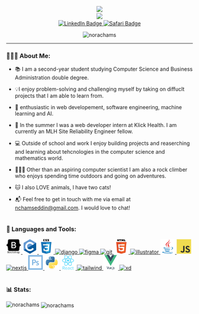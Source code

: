 <div align="center" >
<img src="https://capsule-render.vercel.app/api?type=Waving&color=DAD7CD&height=120&section=header&text=Hi,%20I%20am%20Nora&animation=fadeIn&fontSize=60" />
</div>


<div id="header" align="center">
  <img src="https://media.giphy.com/media/fkZukR450RQ1qnGaq9/giphy.gif" width="100"/>
</div>



<div id="badges" align="center">
  <a href="your-linkedin-URL">
    <img src="https://img.shields.io/badge/LinkedIn-blue?style=for-the-badge&logo=linkedin&logoColor=white" alt="LinkedIn Badge"/>
  </a>
  <a href="https://norachams.com/">
    <img src="https://img.shields.io/badge/Website-3A5A40?style=for-the-badge&logo=Safari&logoColor=white" alt="Safari Badge"/>
  </a>
  <a href="your-twitter-URL" >
   
  </a>
</div>
<p align="center"> <img src="https://komarev.com/ghpvc/?username=norachams&label=Profile%20views&color=DDA15E&style=flat" alt="norachams" /> </p>

***

<h3 align="left">👩🏻‍💻 About Me:</h3>

* 📚 I am a second-year student studying Computer Science and Business Administration double degree.

* 💡I enjoy problem-solving and challenging myself by taking on diffuclt projects that I am able to learn from.

* 🌱 enthusiastic in web developement, software engineering, machine learning and AI.

* 🔭 In the summer I was a web developer intern at Klick Health. I am currently an MLH Site Reliability Engineer fellow.

* 💻 Outside of school and work I enjoy building projects and reaserching and learning about tehcnologies in the computer science and mathematics world.

* 🧗🏻‍♀️ Other than an aspiring computer scientist I am also a rock climber who enjoys spending time outdoors and going on adventures.

* 🐱 I also LOVE animals, I have two cats!

* 📬 Feel free to get in touch with me via email at nchamseddin@gmail.com. I would love to chat!

#
<h3 align="left">🧰 Languages and Tools:</h3>
<p align="left"> <a href="https://getbootstrap.com" target="_blank" rel="noreferrer"> <img src="https://raw.githubusercontent.com/devicons/devicon/master/icons/bootstrap/bootstrap-plain-wordmark.svg" alt="bootstrap" width="40" height="40"/> </a> <a href="https://www.cprogramming.com/" target="_blank" rel="noreferrer"> <img src="https://raw.githubusercontent.com/devicons/devicon/master/icons/c/c-original.svg" alt="c" width="40" height="40"/> </a> <a href="https://www.w3schools.com/css/" target="_blank" rel="noreferrer"> <img src="https://raw.githubusercontent.com/devicons/devicon/master/icons/css3/css3-original-wordmark.svg" alt="css3" width="40" height="40"/> </a> <a href="https://www.djangoproject.com/" target="_blank" rel="noreferrer"> <img src="https://cdn.worldvectorlogo.com/logos/django.svg" alt="django" width="40" height="40"/> </a> <a href="https://www.figma.com/" target="_blank" rel="noreferrer"> <img src="https://www.vectorlogo.zone/logos/figma/figma-icon.svg" alt="figma" width="40" height="40"/> </a> <a href="https://git-scm.com/" target="_blank" rel="noreferrer"> <img src="https://www.vectorlogo.zone/logos/git-scm/git-scm-icon.svg" alt="git" width="40" height="40"/> </a> <a href="https://www.w3.org/html/" target="_blank" rel="noreferrer"> <img src="https://raw.githubusercontent.com/devicons/devicon/master/icons/html5/html5-original-wordmark.svg" alt="html5" width="40" height="40"/> </a> <a href="https://www.adobe.com/in/products/illustrator.html" target="_blank" rel="noreferrer"> <img src="https://www.vectorlogo.zone/logos/adobe_illustrator/adobe_illustrator-icon.svg" alt="illustrator" width="40" height="40"/> </a> <a href="https://www.java.com" target="_blank" rel="noreferrer"> <img src="https://raw.githubusercontent.com/devicons/devicon/master/icons/java/java-original.svg" alt="java" width="40" height="40"/> </a> <a href="https://developer.mozilla.org/en-US/docs/Web/JavaScript" target="_blank" rel="noreferrer"> <img src="https://raw.githubusercontent.com/devicons/devicon/master/icons/javascript/javascript-original.svg" alt="javascript" width="40" height="40"/> </a> <a href="https://nextjs.org/" target="_blank" rel="noreferrer"> <img src="https://cdn.worldvectorlogo.com/logos/nextjs-2.svg" alt="nextjs" width="40" height="40"/> </a> <a href="https://www.photoshop.com/en" target="_blank" rel="noreferrer"> <img src="https://raw.githubusercontent.com/devicons/devicon/master/icons/photoshop/photoshop-line.svg" alt="photoshop" width="40" height="40"/> </a> <a href="https://www.python.org" target="_blank" rel="noreferrer"> <img src="https://raw.githubusercontent.com/devicons/devicon/master/icons/python/python-original.svg" alt="python" width="40" height="40"/> </a> <a href="https://reactjs.org/" target="_blank" rel="noreferrer"> <img src="https://raw.githubusercontent.com/devicons/devicon/master/icons/react/react-original-wordmark.svg" alt="react" width="40" height="40"/> </a> <a href="https://tailwindcss.com/" target="_blank" rel="noreferrer"> <img src="https://www.vectorlogo.zone/logos/tailwindcss/tailwindcss-icon.svg" alt="tailwind" width="40" height="40"/> </a> <a href="https://vuejs.org/" target="_blank" rel="noreferrer"> <img src="https://raw.githubusercontent.com/devicons/devicon/master/icons/vuejs/vuejs-original-wordmark.svg" alt="vuejs" width="40" height="40"/> </a> <a href="https://www.adobe.com/products/xd.html" target="_blank" rel="noreferrer"> <img src="https://cdn.worldvectorlogo.com/logos/adobe-xd.svg" alt="xd" width="40" height="40"/> </a> </p>

#
<h3 align="left">📊 Stats:</h3>

<p>&nbsp;<img align="center" src="https://github-readme-stats.vercel.app/api?username=norachams&theme=ayu-mirage&show_icons=true&locale=en" alt="norachams"/><img align="left" src="https://github-readme-stats.vercel.app/api/top-langs?username=norachams&theme=ayu-mirage&show_icons=true&locale=en&layout=compact" alt="norachams" /></p>


